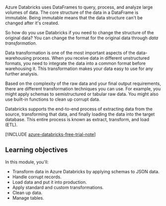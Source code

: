 
Azure Databricks uses DataFrames to query, process, and analyze large volumes of data. The core structure of the data in a DataFrame is immutable. Being immutable means that the data structure can't be changed after it's created. 

So how do you use Databricks if you need to change the structure of the original data? You can change the format for the original data through *data transformation*.

Data transformation is one of the most important aspects of the data-warehousing process. When you receive data in different unstructured formats, you need to integrate the data into a common format before warehousing it. This transformation makes your data easy to use for any further analysis.

Based on the complexity of the raw data and your final output requirements, there are different transformation techniques you can use. For example, you might apply schemas to semistructured or tabular raw data. You might also use built-in functions to clean up corrupt data.

Databricks supports the end-to-end process of extracting data from the source, transforming that data, and finally loading the data into the target database. This entire process is known as extract, transform, and load (ETL).

[!INCLUDE [azure-databricks-free-trial-note](../../../includes/azure-databricks-free-trial-note.md)]

## Learning objectives

In this module, you'll:

- Transform data in Azure Databricks by applying schemas to JSON data.
- Handle corrupt records.
- Load data and put it into production.
- Apply standard and custom transformations.
- Clean up data.
- Manage tables.
